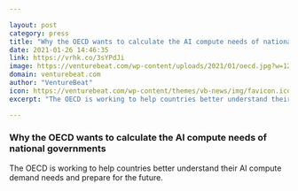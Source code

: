 ```yaml
---

layout: post
category: press
title: "Why the OECD wants to calculate the AI compute needs of national governments"
date: 2021-01-26 14:46:35
link: https://vrhk.co/3sYPdJi
image: https://venturebeat.com/wp-content/uploads/2021/01/oecd.jpg?w=1200&strip=all
domain: venturebeat.com
author: "VentureBeat"
icon: https://venturebeat.com/wp-content/themes/vb-news/img/favicon.ico
excerpt: "The OECD is working to help countries better understand their AI compute demand needs and prepare for the future."

---
```


### Why the OECD wants to calculate the AI compute needs of national governments

The OECD is working to help countries better understand their AI compute demand needs and prepare for the future.